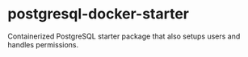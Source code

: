 # postgresql-docker-starter
Containerized PostgreSQL starter package that also setups users and handles permissions.
